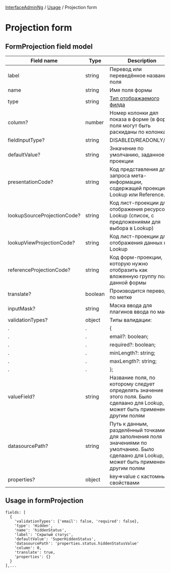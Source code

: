 [InterfaceAdminNg](../../../../../../README.md) / [Usage](../../../../../../docs/2-usage-guide.md) / Projection form

# Projection form

## FormProjection field model

Field name | Type | Description
---------- | ---- | -----------
label | string | Перевод или переведённое название поля
name | string | Имя поля формы
type | string |  [Тип отображаемого филда](#input-types-with-models)
column? | number |  Номер колонки дял показа в форме (в форме поля могут быть раскиданы по колонкам)
fieldInputType? | string |  DISABLED/READONLY/Null
defaultValue? | string |  Знкачение по умолчанию, заданное в проекции
presentationCode? | string | Код представления для запроса мета-информации, содержащей проекции Lookup или Reference.
lookupSourceProjectionCode? | string | Код лист-проекции для отображения ресурсов Lookup (список, с предложениями для выбора в Lookup)
lookupViewProjectionCode? | string | Код лист-проекции для отображения данных в Lookup
referenceProjectionCode? | string | Код форм-проекции, которую нужно отобразить как вложенную группу полей данной формы
translate? | boolean | Производится перевод по метке
inputMask? | string | Маска ввода для плагинов ввода по маске
validationTypes? | object | Типы валидации: 
. | . | {
. | . | email?: boolean;
. | . | required?: boolean;
. | . | minLength?: string;
. | . | maxLength?: string;
. | . | };
valueField? | string | Название поля, по которому следует определять значение этого поля. Было сделаано для Lookup, но может быть применено к другим полям
datasourcePath? | string | Путь к данным, разделённый точками для заполнения поля значениями по умолчанию. Было сделаано для Lookup, но может быть применено к другим полям
properties? | object | key=>value с кастомными свойствами 

## Usage in formProjection
    fields: [
      {
        'validationTypes': {'email': false, 'required': false},
        'type': 'Hidden',
        'name': 'hiddenStatus',
        'label': 'Скрытый статус',
        'defaultValue': 'SuperHiddenStatus',
        'datasourcePath': 'properties.status.hiddenStatusValue'
        'column': 0,
        'translate': true,
        'properties': {}
      }
    ],... 
